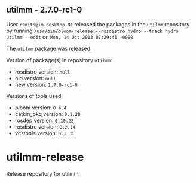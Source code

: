 ## utilmm - 2.7.0-rc1-0

User `rsmits@im-desktop-01` released the packages in the `utilmm` repository by running `/usr/bin/bloom-release --rosdistro hydro --track hydro utilmm --edit` on `Mon, 14 Oct 2013 07:29:41 -0000`

The `utilmm` package was released.

Version of package(s) in repository `utilmm`:
- rosdistro version: `null`
- old version: `null`
- new version: `2.7.0-rc1-0`

Versions of tools used:
- bloom version: `0.4.4`
- catkin_pkg version: `0.1.20`
- rosdep version: `0.10.22`
- rosdistro version: `0.2.14`
- vcstools version: `0.1.31`


utilmm-release
==============

Release repository for utilmm
